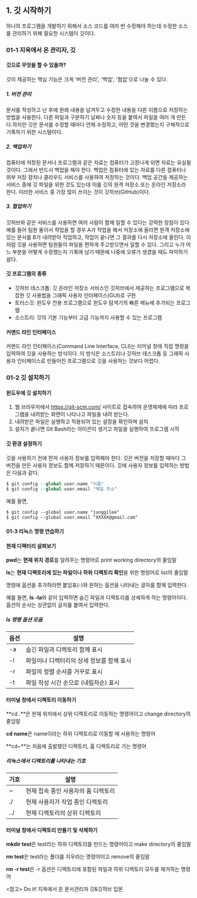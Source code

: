 ## 1. 깃 시작하기

하나의 프로그램을 개발하기 위해서 소스 코드를 여러 번 수정해야 하는데 수정한 소스를 관리하기 위해 필요한 시스템이 깃이다. 

### 01-1 지옥에서 온 관리자, 깃

#### 깃으로 무엇을 할 수 있을까?

깃이 제공하는 핵심 기능은 크게 '버전 관리', '백업', '협업'으로 나눌 수 있다.

##### 1. 버전 관리

문서를 작성하고 난 후에 원래 내용을 남겨두고 수정한 내용을 다른 이름으로 저장하는 방법을 사용한다.  다른 파일과 구분하기 날짜나 숫자 등을 붙여서 파일을 여러 개 만든다.하지만 깃은 문서를 수정할 때마다 언제 수정하고, 어떤 것을 변경했는지 구체적으로 기록하기 위한 시스템이다.

##### 2. 백업하기

컴퓨터에 저장된 문서나 프로그램과 같은 자료는 컴퓨터가 고장나게 되면 자료는 유실될 것이다. 그래서 반드시 백업을 해야 한다. 백업은 컴퓨터에 있는 자료를 다른 컴퓨터나 외부 저장 장치나 클라우드 서비스를 사용하여 저장하는 것이다. 백업 공간을 제공하는 서비스 중에 깃 파일을 위한 것도 있는데 이를 깃의 원격 저장소 또는 온라인 저장소라 한다. 이러한 서비스 중 가장 많이 쓰이는 것이 깃허브(GitHub)이다.

##### 3. 협업하기

깃허브와 같은 서비스를 사용하면 여러 사람이 함께 일할 수 있다는 강력한 장점이 있다. 예를 들어 팀원 둘이서 작업을 할 경우 A가 작업을 해서 저장소에 올리면 원격 저장소에 있는 문서를 B가 내려받아 작업하고, 작업이 끝나면 그 결과를 다시 저장소에 올린다.  이처럼 깃을 사용하면 팀원들이 파일을 편하게 주고받으면서 일할 수 있다. 그리고 누가 어느 부분을 어떻게 수정했는지 기록에 남기 때문에 나중에 오류가 생겼을 때도 파악하기 쉽다.

#### 깃 프로그램의 종류

- 깃허브 데스크톱: 깃 온라인 저장소 서비스인 깃허브에서 제공하는 프로그램으로 복잡한 깃 사용법을 그래픽 사용자 인터페이스(GUI)로 구현
- 토터스깃: 윈도우 전용 프로그램으로 윈도우 탐색기의 빠른 메뉴에 추가되는 프로그램
- 소스트리: 깃의 기본 기능부터 고급 기능까지 사용할 수 있는 프로그램

#### 커맨드 라인 인터페이스

커맨드 라인 인터페이스(Command Line Interface, CLI)는 터미널 창에 직접 명령을 입력하여 깃을 사용하는 방식이다. 이 방식은 소스트리나 깃허브 데스크톱 등 그래픽 사용자 인터페이스로 만들어진 프로그램으로 깃을 사용하는 것보다 어렵다.

### 01-2 깃 설치하기

#### 윈도우에 깃 설치하기

1. 웹 브라우저에서 https://git-scm.com/ 사이트로 접속하여 운영체제에 따라 프로그램을 내려받는 화면이 나타나고 파일을 내려 받는다.
2. 내려받은 파일은 실행하고 적용되어 있는 설정을 확인하며 설치
3. 설치가 끝나면 Git Bash라는 아이콘이 생기고 파일을 실행하여 프로그램 시작

#### 깃 환경 설정하기

깃을 사용하기 전에 먼저 사용자 정보를 입력해야 한다. 깃은 버전을 저장할 때마다 그 버전을 만든 사용자 정보도 함께 저장하기 때문이다. 깃에 사용자 정보를 입력하는 방법은 다음과 같다.

```python
$ git config --global user.name "이름"
$ git config --global user.email "메일 주소"
```

예를 들면,

```
$ git config --global user.name "junggilee"
$ git config --global user.email "XXXXX@gmail.com"
```

#### 01-3 리눅스 명령 연습하기

#### 현재 디렉터리 살펴보기

**pwd**는  **현재 위치 경로**를 알려주는 명령어로 print working directory의 줄임말

**ls**는  **현재 디렉토리에 있는 파일이나 하위 디렉토리 확인**을 위한 명령어로 list의 줄임말 

명령에 옵션을 추가하라면 붙임표(-)와 원하는 옵션을 나타내는 글자를 함께 입력한다. 

예를 들면, **ls -la**와 같이 입력하면 숨긴 파일과 디렉토리를 상세하게 하는 명령어이다. 옵션의 순서는 상관없이 글자를 붙여서 입력한다.

##### ls 명령 옵션 모음

| 옵션 | 설명                                      |
| ---- | ----------------------------------------- |
| -a   | 숨긴 파일과 디렉토리 함께 표시            |
| -l   | 파일이나 디렉터리의 상세 정보를 함께 표시 |
| -r   | 파일의 정렬 순서를 거꾸로 표시            |
| -t   | 파일 작성 시간 순으로 (내림차순) 표시     |



#### 터미널 창에서 디렉토리 이동하기

**cd..**은 현재 위치에서 상위 디렉토리로 이동하는 명령어이고 change directory의 줄임말

**cd name**은 name이라는 하위 디렉토리로 이동할 때 사용하는 명령어

**cd~**는 처음에 출발했던 디렉토리, 홈 디렉토리로 가는 명령어



##### 리눅스에서 디렉토리를 나타내는 기호

| 기호 | 설명                                |
| ---- | ----------------------------------- |
| ~    | 현재 접속 중인 사용자의 홈 디렉토리 |
| ./   | 현재 사용자가 작업 중인 디렉토리    |
| ../  | 현재 디렉토리의 상위 디렉토리       |



#### 터미널 창에서 디렉토리 만들기 및 삭제하기

**mkdir test**은 test라는 하위 디렉토리를 만드는 명령어이고 make directory의 줄임말

**rm test**은 test라는 폴더를 지우라는 명령어이고 remove의 줄임말

**rm -r test**은 -r 옵션은 디렉토리에 포함된 파일과 하위 디렉토리 모두를 제거하는 명령어



<참고> Do it! 지옥에서 온 문서관리자 깃&깃허브 입문